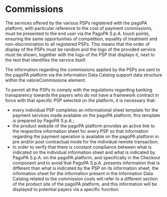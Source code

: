 # Commissions

The services offered by the various PSPs registered with the pagoPA platform, with particular reference to the cost of payment commissions, must be presented to the end user via the PagoPA S.p.A. touch points, ensuring the same opportunities of competition, equality of treatment and non-discrimination to all registered PSPs. This means that the order of display of the PSPs must be random and the logo of the provided service must be shown, together with the logo of the PSP that displays it, next to the text that identifies the service itself. 

The information regarding the commissions applied by the PSPs are sent to the pagoPA platform via the Information Data Catalog support data structure within the valoreCommissione element. 

To permit all the PSPs to comply with the regulations regarding banking transparency towards the payers who do not have a framework contract in force with that specific PSP selected on the platform, it is necessary that:

* every individual PSP completes an informational sheet template for the payment services made available on the pagoPA platform, this template is prepared by PagoPA S.p.A.;
* the product website of the pagoPA platform provides an active link to the respective information sheet for every PSP so that information regarding the payment operation is available on the pagoPA platform in pre and/or post contractual mode for the individual remote transaction;
* In order to verify that there is constant compliance between what is indicated on the individual information sheet and what is indicated by PagoPA S.p.A. on the pagoPA platform, and specifically in the Checkout component and to avoid that PagoPA S.p.A. presents information that is different than what is indicated by the PSP on its information sheet, the information sheet for the information present in the Information Data Catalog related to the commission costs will refer to a different section of the product site of the pagoPA platform, and this information will be displayed to potential payers via a specific function.